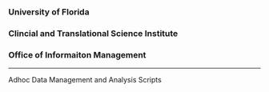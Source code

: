 ### University of Florida  
### Clincial and Translational Science Institute   
### Office of Informaiton Management  
_ _ _ _ _ _ 
Adhoc Data Management and Analysis Scripts

